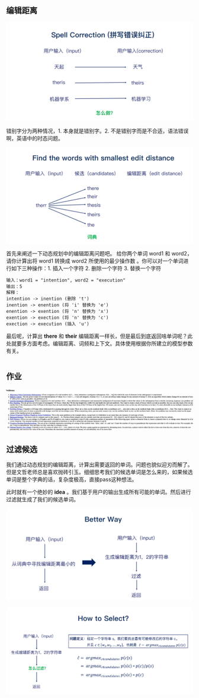 ## 编辑距离

![](res/纠错-1.png)

错别字分为两种情况，1. 本身就是错别字。2. 不是错别字而是不合适，语法错误啊，英语中的时态问题。

![](res/纠错-2.png)

首先来阐述一下动态规划中的编辑距离问题吧。  给你两个单词 word1 和 word2，请你计算出将 word1 转换成 word2 所使用的最少操作数 。你可以对一个单词进行如下三种操作：1. 插入一个字符  2.  删除一个字符 3. 替换一个字符 

```markdown
输入：word1 = "intention", word2 = "execution"
输出：5
解释：
intention -> inention (删除 't')
inention -> enention (将 'i' 替换为 'e')
enention -> exention (将 'n' 替换为 'x')
exention -> exection (将 'n' 替换为 'c')
exection -> execution (插入 'u')
```

最后呢，计算出 **there** 和 **their**  编辑距离一样长，但是最后到底返回啥单词呢？此处就要多方面考虑。编辑距离、词频和上下文。具体使用根据你所建立的模型参数有关。

```

```



## 作业

![](res/纠错-3.png)

## 过滤候选

我们通过动态规划的编辑距离，计算出需要返回的单词。问题也貌似迎刃而解了。但是文哲老师总是喜欢抛砖引玉。细细思考我们的候选单词是怎么来的，如果候选单词是整个字典的话，复杂度极高，直接pass这种想法。

此时就有一个绝妙的 **idea** 。我们基于用户的输出生成所有可能的单词。然后进行过滤就生成了我们的候选单词。

![](res/纠错-4.png)

![](res/纠错-5.png)

